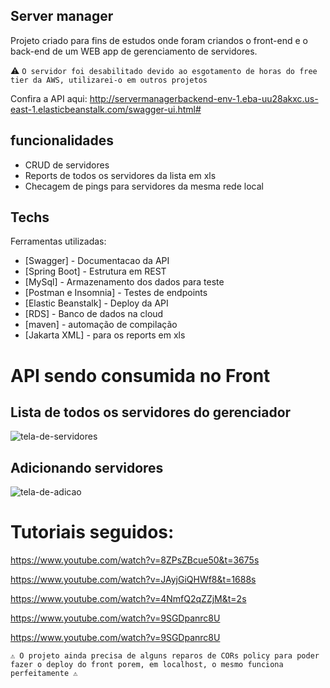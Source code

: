 ## Server manager
Projeto criado para fins de estudos onde foram criandos o front-end e o back-end de um WEB app de gerenciamento de servidores.

⚠️ ```O servidor foi desabilitado devido ao esgotamento de horas do free tier da AWS, utilizarei-o em outros projetos```

Confira a API aqui: http://servermanagerbackend-env-1.eba-uu28akxc.us-east-1.elasticbeanstalk.com/swagger-ui.html#

## funcionalidades

- CRUD de servidores
- Reports de todos os servidores da lista em xls
- Checagem de pings para servidores da mesma rede local

## Techs

Ferramentas utilizadas:

- [Swagger] - Documentacao da API
- [Spring Boot] - Estrutura em REST
- [MySql] - Armazenamento dos dados para teste
- [Postman e Insomnia] - Testes de endpoints
- [Elastic Beanstalk] - Deploy da API
- [RDS] - Banco de dados na cloud
- [maven] - automação de compilação
- [Jakarta XML] - para os reports em xls

# API sendo consumida no Front

## Lista de todos os servidores do gerenciador
![tela-de-servidores](https://user-images.githubusercontent.com/86020448/173208153-b97faf23-74f5-4bac-8731-48bb9e9ec5b5.png)

## Adicionando servidores
![tela-de-adicao](https://user-images.githubusercontent.com/86020448/173208152-63285890-36e7-416e-9efd-67dab2f55d6a.png)


# Tutoriais seguidos: 
https://www.youtube.com/watch?v=8ZPsZBcue50&t=3675s

https://www.youtube.com/watch?v=JAyjGiQHWf8&t=1688s

https://www.youtube.com/watch?v=4NmfQ2qZZjM&t=2s

https://www.youtube.com/watch?v=9SGDpanrc8U

https://www.youtube.com/watch?v=9SGDpanrc8U

```⚠️ O projeto ainda precisa de alguns reparos de CORs policy para poder fazer o deploy do front porem, em localhost, o mesmo funciona perfeitamente ⚠```
